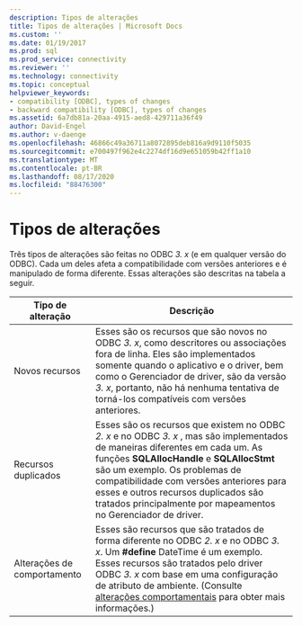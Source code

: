 ```yaml
---
description: Tipos de alterações
title: Tipos de alterações | Microsoft Docs
ms.custom: ''
ms.date: 01/19/2017
ms.prod: sql
ms.prod_service: connectivity
ms.reviewer: ''
ms.technology: connectivity
ms.topic: conceptual
helpviewer_keywords:
- compatibility [ODBC], types of changes
- backward compatibility [ODBC], types of changes
ms.assetid: 6a7db81a-20aa-4915-aed8-429711a36f49
author: David-Engel
ms.author: v-daenge
ms.openlocfilehash: 46866c49a36711a8072895deb816a9d9110f5035
ms.sourcegitcommit: e700497f962e4c2274df16d9e651059b42ff1a10
ms.translationtype: MT
ms.contentlocale: pt-BR
ms.lasthandoff: 08/17/2020
ms.locfileid: "88476300"
---
```

# <a name="types-of-changes"></a>Tipos de alterações
Três tipos de alterações são feitas no ODBC *3. x* (e em qualquer versão do ODBC). Cada um deles afeta a compatibilidade com versões anteriores e é manipulado de forma diferente. Essas alterações são descritas na tabela a seguir.  
  
|Tipo de alteração|Descrição|  
|--------------------|-----------------|  
|Novos recursos|Esses são os recursos que são novos no ODBC *3. x*, como descritores ou associações fora de linha. Eles são implementados somente quando o aplicativo e o driver, bem como o Gerenciador de driver, são da versão *3. x*, portanto, não há nenhuma tentativa de torná-los compatíveis com versões anteriores.|  
|Recursos duplicados|Esses são os recursos que existem no ODBC *2. x* e no ODBC *3. x* , mas são implementados de maneiras diferentes em cada um. As funções **SQLAllocHandle** e **SQLAllocStmt** são um exemplo. Os problemas de compatibilidade com versões anteriores para esses e outros recursos duplicados são tratados principalmente por mapeamentos no Gerenciador de driver.|  
|Alterações de comportamento|Esses são recursos que são tratados de forma diferente no ODBC *2. x* e no ODBC *3. x*. Um **#define** DateTime é um exemplo. Esses recursos são tratados pelo driver ODBC *3. x* com base em uma configuração de atributo de ambiente. (Consulte [alterações comportamentais](../../../odbc/reference/develop-app/behavioral-changes.md) para obter mais informações.)|
